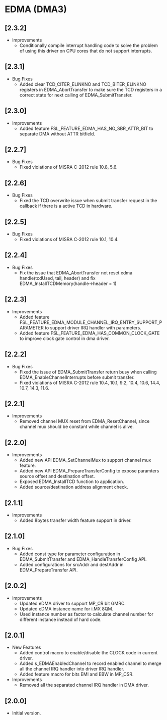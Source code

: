 # EDMA (DMA3)

## [2.3.2]

- Improvements
  - Conditionally compile interrupt handling code to solve the problem of using this driver on CPU cores that do not support interrupts.

## [2.3.1]

- Bug Fixes
  - Added clear TCD_CITER_ELINKNO and TCD_BITER_ELINKNO registers in EDMA_AbortTransfer to make sure the TCD registers in a correct state for next
    calling of EDMA_SubmitTransfer.

## [2.3.0]

- Improvements
  - Added feature FSL_FEATURE_EDMA_HAS_NO_SBR_ATTR_BIT to separate DMA without ATTR bitfield.

## [2.2.7]

- Bug Fixes
  - Fixed violations of MISRA C-2012 rule 10.8, 5.6.

## [2.2.6]

- Bug Fixes
  - Fixed the TCD overwrite issue when submit transfer request in the callback if there is a active TCD in hardware.

## [2.2.5]

- Bug Fixes
  - Fixed violations of MISRA C-2012 rule 10.1, 10.4.

## [2.2.4]

- Bug Fixes
  - Fix the issue that EDMA_AbortTransfer not reset edma handle(tcdUsed,
    tail, header) and fix EDMA_InstallTCDMemory(handle->header = 1)

## [2.2.3]

- Improvements
  - Added feature FSL_FEATURE_EDMA_MODULE_CHANNEL_IRQ_ENTRY_SUPPORT_PARAMETER to support driver IRQ handler with parameters.
  - Added feature FSL_FEATURE_EDMA_HAS_COMMON_CLOCK_GATE to improve clock gate control in dma driver.

## [2.2.2]

- Bug Fixes
  - Fixed the issue of EDMA_SubmitTransfer return busy when calling EDMA_EnableChannelInterrupts before submit transfer.
  - Fixed violations of MISRA C-2012 rule 10.4, 10.1, 9.2, 10.4, 10.6, 14.4, 10.7, 14.3, 11.6.

## [2.2.1]

- Improvements
  - Removed channel MUX reset from EDMA_ResetChannel, since channel mux should be constant while channel is alive.

## [2.2.0]

- Improvements
  - Added new API EDMA_SetChannelMux to support channel mux feature.
  - Added new API EDMA_PrepareTransferConfig to expose paramters source offset and destination offset.
  - Exposed EDMA_InstallTCD function to application.
  - Added source/destination address alignment check.

## [2.1.1]

- Improvements
  - Added 8bytes transfer width feature support in driver.

## [2.1.0]

- Bug Fixes
  - Added const type for parameter configuration in EDMA_SubmitTransfer and EDMA_HandleTransferConfig API.
  - Added configurations for srcAddr and destAddr in EDMA_PrepareTransfer API.

## [2.0.2]

- Improvements
  - Updated eDMA driver to support MP_CR bit GMRC.
  - Updated eDMA instance name for i.MX 8QM.
  - Used instance number as factor to calculate channel number for different instance instead of hard code.

## [2.0.1]

- New Features
  - Added control macro to enable/disable the CLOCK code in current driver.
  - Added s_EDMAEnabledChannel to record enabled channel to merge all the channel
    IRQ handler into driver IRQ handler.
  - Added feature macro for bits EMI and EBW in MP_CSR.
- Improvements
  - Removed all the separated channel IRQ handler in DMA driver.

## [2.0.0]

- Initial version.

